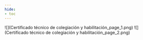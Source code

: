 ```yaml
---
hide:
- toc
---
```

![](Certificado técnico de colegiación y habilitación_page_1.png)
![](Certificado técnico de colegiación y habilitación_page_2.png)

 <style> 
body {
background-image: url('https://github.com/asolear/assets/blob/master/imgs/fondo3.jpg?raw=true'); 
background-repeat: no-repeat; 
background-attachment: fixed; /* background-size: cover; */ 
background-size: 100% 100%;
}
</style> 
